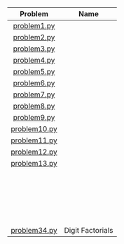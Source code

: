 <table>
  <thead>
    <tr>
      <th>Problem</th>
      <th>Name</th>
    </tr>
  </thead>
  <tbody>
    <tr>
      <td align="center"><a href="https://github.com/capsuleismail/Project-Euler/blob/main/problem1.py">problem1.py</a></td>
      <td align="center"></td>
    </tr>
    <tr>
      <td align="center"><a href="https://github.com/capsuleismail/Project-Euler/blob/main/problem2.py">problem2.py</a></td>
      <td align="center"></td>
    </tr>
    <tr>
      <td align="center"><a href="https://github.com/capsuleismail/Project-Euler/blob/main/problem3.py">problem3.py</a></td>
      <td align="center"></td>
    </tr>
    <tr>
      <td align="center"><a href="https://github.com/capsuleismail/Project-Euler/blob/main/problem4.py">problem4.py</a></td>
      <td align="center"></td>
    </tr>
    <tr>
      <td align="center"><a href="https://github.com/capsuleismail/Project-Euler/blob/main/problem5.py">problem5.py</a></td>
      <td align="center"></td>
    </tr>
    <tr>
      <td align="center"><a href="https://github.com/capsuleismail/Project-Euler/blob/main/problem6.py">problem6.py</a></td>
      <td align="center"></td>
    </tr>
    <tr>
      <td align="center"><a href="https://github.com/capsuleismail/Project-Euler/blob/main/problem7.py">problem7.py</a></td>
      <td align="center"></td>
    </tr>
    <tr>
      <td align="center"><a href="https://github.com/capsuleismail/Project-Euler/blob/main/problem8.py">problem8.py</a></td>
      <td align="center"></td>
    </tr>
    <tr>
      <td align="center"><a href="https://github.com/capsuleismail/Project-Euler/blob/main/problem9.py">problem9.py</a></td>
      <td align="center"></td>
    </tr>
    <tr>
      <td align="center"><a href="https://github.com/capsuleismail/Project-Euler/blob/main/problem10.py">problem10.py</a></td>
      <td align="center"></td>
    </tr>
    <tr>
      <td align="center"><a href="https://github.com/capsuleismail/Project-Euler/blob/main/problem11.py">problem11.py</a></td>
      <td align="center"></td>
    </tr>
    <tr>
      <td align="center"><a href="https://github.com/capsuleismail/Project-Euler/blob/main/problem12.py">problem12.py</a></td>
      <td align="center"></td>
    </tr>
    <tr>
      <td align="center"><a href="https://github.com/capsuleismail/Project-Euler/blob/main/problem13.py">problem13.py</a></td>
      <td align="center"></td>
    </tr>
    <tr>
      <td align="center"></td>
      <td align="center"></td>
    </tr>
    <tr>
      <td align="center"></td>
      <td align="center"></td>
    </tr>
    <tr>
      <td align="center"></td>
      <td align="center"></td>
    </tr>
    <tr>
      <td align="center"></td>
      <td align="center"></td>
    </tr>
    <tr>
      <td align="center"></td>
      <td align="center"></td>
    </tr>
    <tr>
      <td align="center"></td>
      <td align="center"></td>
    </tr>
    <tr>
      <td align="center"></td>
      <td align="center"></td>
    </tr>
    <tr>
      <td align="center"></td>
      <td align="center"></td>
    </tr>
    <tr>
      <td align="center"></td>
      <td align="center"></td>
    </tr>
    <tr>
      <td align="center"></td>
      <td align="center"></td>
    </tr>
    <tr>
      <td align="center"></td>
      <td align="center"></td>
    </tr>
    <tr>
      <td align="center"></td>
      <td align="center"></td>
    </tr>
    <tr>
      <td align="center"></td>
      <td align="center"></td>
    </tr>
    <tr>
      <td align="center"></td>
      <td align="center"></td>
    </tr>
    <tr>
      <td align="center"></td>
      <td align="center"></td>
    </tr>
    <tr>
      <td align="center"></td>
      <td align="center"></td>
    </tr>
    <tr>
      <td align="center"></td>
      <td align="center"></td>
    </tr>
    <tr>
      <td align="center"></td>
      <td align="center"></td>
    </tr>
    <tr>
      <td align="center"></td>
      <td align="center"></td>
    </tr>
    <tr>
      <td align="center"></td>
      <td align="center"></td>
    </tr>
    <tr>
      <td align="center"></td>
      <td align="center"></td>
    </tr>
    <tr>
      <td align="center"><a href="https://github.com/capsuleismail/Project-Euler/blob/main/problem34.py">problem34.py</a></td>
      <td align="center">Digit Factorials</td>
    </tr>
  </tbody>
</table>
